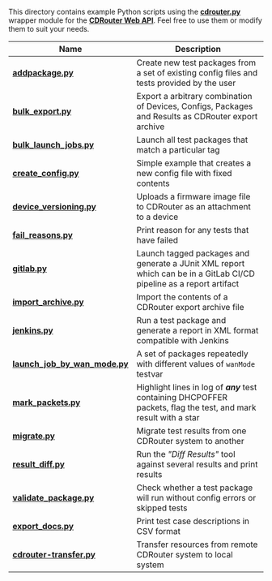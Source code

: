 This directory contains example Python scripts using the
[**cdrouter.py**](https://cdrouterpy.readthedocs.io/en/latest/introduction.html)
wrapper module for the [**CDRouter Web
API**](https://support.qacafe.com/cdrouter/cdrouter-web-api). Feel free to use
them or modify them to suit your needs.

| Name                                                       | Description
|------------------------------------------------------------|-------------------------------------------------------------------------------------------------------------------
| **[addpackage.py](addpackage.py)**                         | Create  new  test  packages  from  a  set  of  existing  config  files  and  tests  provided  by  the  user
| **[bulk_export.py](bulk_export.py)**                       | Export a arbitrary combination of Devices, Configs, Packages and Results as CDRouter export archive
| **[bulk_launch_jobs.py](bulk_launch_jobs.py)**             | Launch all test packages that match a particular tag
| **[create_config.py](create_config.py)**                   | Simple example that creates a new config file with fixed contents
| **[device_versioning.py](device_versioning.py)**           | Uploads a firmware image file to CDRouter as an attachment to a device
| **[fail_reasons.py](fail_reasons.py)**                     | Print reason for any tests that have failed
| **[gitlab.py](gitlab.py)**                                 | Launch tagged packages and generate a JUnit XML report which can be in a GitLab CI/CD pipeline as a report artifact
| **[import_archive.py](import_archive.py)**                 | Import the contents of a CDRouter export archive file
| **[jenkins.py](jenkins.py)**                               | Run a test package and generate a report in XML format compatible with Jenkins
| **[launch_job_by_wan_mode.py](launch_job_by_wan_mode.py)** | A set of packages repeatedly with different values of `wanMode` testvar
| **[mark_packets.py](mark_packets.py)**                     | Highlight lines in log of ***any*** test containing  DHCPOFFER packets, flag the test, and mark result with a star
| **[migrate.py](migrate.py)**                               | Migrate test results from one CDRouter system to another
| **[result_diff.py](result_diff.py)**                       | Run the *"Diff Results"* tool against several results and print results
| **[validate_package.py](validate_package.py)**             | Check whether a test package will run without config errors or skipped tests
| **[export_docs.py](export_docs.py)**                       | Print test case descriptions in CSV format
| **[cdrouter-transfer.py](cdrouter-transfer.py)**           | Transfer resources from remote CDRouter system to local system
